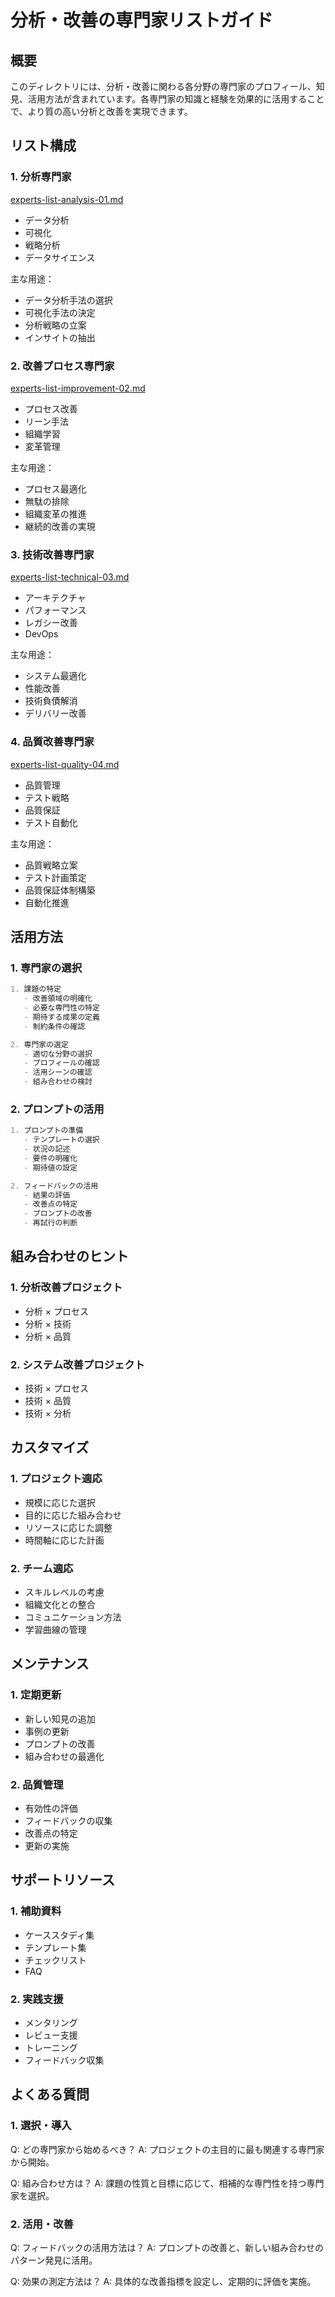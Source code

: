# 分析・改善の専門家リストガイド

## 概要
このディレクトリには、分析・改善に関わる各分野の専門家のプロフィール、知見、活用方法が含まれています。各専門家の知識と経験を効果的に活用することで、より質の高い分析と改善を実現できます。

## リスト構成

### 1. 分析専門家
[experts-list-analysis-01.md](./experts-list-analysis-01.md)
- データ分析
- 可視化
- 戦略分析
- データサイエンス

主な用途：
- データ分析手法の選択
- 可視化手法の決定
- 分析戦略の立案
- インサイトの抽出

### 2. 改善プロセス専門家
[experts-list-improvement-02.md](./experts-list-improvement-02.md)
- プロセス改善
- リーン手法
- 組織学習
- 変革管理

主な用途：
- プロセス最適化
- 無駄の排除
- 組織変革の推進
- 継続的改善の実現

### 3. 技術改善専門家
[experts-list-technical-03.md](./experts-list-technical-03.md)
- アーキテクチャ
- パフォーマンス
- レガシー改善
- DevOps

主な用途：
- システム最適化
- 性能改善
- 技術負債解消
- デリバリー改善

### 4. 品質改善専門家
[experts-list-quality-04.md](./experts-list-quality-04.md)
- 品質管理
- テスト戦略
- 品質保証
- テスト自動化

主な用途：
- 品質戦略立案
- テスト計画策定
- 品質保証体制構築
- 自動化推進

## 活用方法

### 1. 専門家の選択
```markdown
1. 課題の特定
   - 改善領域の明確化
   - 必要な専門性の特定
   - 期待する成果の定義
   - 制約条件の確認

2. 専門家の選定
   - 適切な分野の選択
   - プロフィールの確認
   - 活用シーンの確認
   - 組み合わせの検討
```

### 2. プロンプトの活用
```markdown
1. プロンプトの準備
   - テンプレートの選択
   - 状況の記述
   - 要件の明確化
   - 期待値の設定

2. フィードバックの活用
   - 結果の評価
   - 改善点の特定
   - プロンプトの改善
   - 再試行の判断
```

## 組み合わせのヒント

### 1. 分析改善プロジェクト
- 分析 × プロセス
- 分析 × 技術
- 分析 × 品質

### 2. システム改善プロジェクト
- 技術 × プロセス
- 技術 × 品質
- 技術 × 分析

## カスタマイズ

### 1. プロジェクト適応
- 規模に応じた選択
- 目的に応じた組み合わせ
- リソースに応じた調整
- 時間軸に応じた計画

### 2. チーム適応
- スキルレベルの考慮
- 組織文化との整合
- コミュニケーション方法
- 学習曲線の管理

## メンテナンス

### 1. 定期更新
- 新しい知見の追加
- 事例の更新
- プロンプトの改善
- 組み合わせの最適化

### 2. 品質管理
- 有効性の評価
- フィードバックの収集
- 改善点の特定
- 更新の実施

## サポートリソース

### 1. 補助資料
- ケーススタディ集
- テンプレート集
- チェックリスト
- FAQ

### 2. 実践支援
- メンタリング
- レビュー支援
- トレーニング
- フィードバック収集

## よくある質問

### 1. 選択・導入
Q: どの専門家から始めるべき？
A: プロジェクトの主目的に最も関連する専門家から開始。

Q: 組み合わせ方は？
A: 課題の性質と目標に応じて、相補的な専門性を持つ専門家を選択。

### 2. 活用・改善
Q: フィードバックの活用方法は？
A: プロンプトの改善と、新しい組み合わせのパターン発見に活用。

Q: 効果の測定方法は？
A: 具体的な改善指標を設定し、定期的に評価を実施。